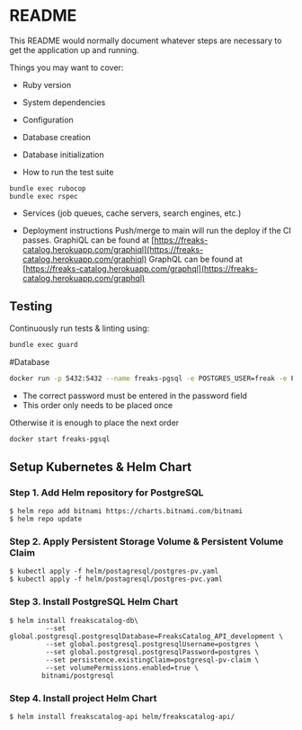 # README

This README would normally document whatever steps are necessary to get the
application up and running.

Things you may want to cover:

* Ruby version

* System dependencies

* Configuration

* Database creation

* Database initialization

* How to run the test suite
```
bundle exec rubocop
bundle exec rspec
```

* Services (job queues, cache servers, search engines, etc.)

* Deployment instructions
Push/merge to main will run the deploy if the CI passes.
GraphiQL can be found at [https://freaks-catalog.herokuapp.com/graphiql](https://freaks-catalog.herokuapp.com/graphiql)
GraphQL can be found at [https://freaks-catalog.herokuapp.com/graphql](https://freaks-catalog.herokuapp.com/graphql)

## Testing

Continuously run tests & linting using:

```bash
bundle exec guard
```
#Database

```bash
docker run -p 5432:5432 --name freaks-pgsql -e POSTGRES_USER=freak -e POSTGRES_PASSWORD=password -e POSTGRES_DB=freakscatalog -d postgres:13.1-alpine
```

* The correct password must be entered in the password field
* This order only needs to be placed once


Otherwise it is enough to place the next order


```bash
docker start freaks-pgsql
```

## Setup Kubernetes & Helm Chart

### Step 1. Add Helm repository for PostgreSQL
```
$ helm repo add bitnami https://charts.bitnami.com/bitnami
$ helm repo update
```

### Step 2. Apply Persistent Storage Volume & Persistent Volume Claim

```
$ kubectl apply -f helm/postagresql/postgres-pv.yaml
$ kubectl apply -f helm/postagresql/postgres-pvc.yaml
```

### Step 3. Install PostgreSQL Helm Chart
```
$ helm install freakscatalog-db\
      	 --set global.postgresql.postgresqlDatabase=FreaksCatalog_API_development \
         --set global.postgresql.postgresqlUsername=postgres \
      	 --set global.postgresql.postgresqlPassword=postgres \
         --set persistence.existingClaim=postgresql-pv-claim \
         --set volumePermissions.enabled=true \
      	bitnami/postgresql
```

### Step 4. Install project Helm Chart
```
$ helm install freakscatalog-api helm/freakscatalog-api/
```
